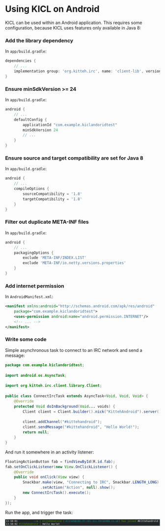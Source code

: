 Using KICL on Android
=====================

KICL can be used within an Android application. This requires some configuration, because KICL uses features only available in Java 8:

### Add the library dependency

In `app/build.gradle`:

```groovy
dependencies {
    // ...
    implementation group: 'org.kitteh.irc', name: 'client-lib', version: '5.1.0'
}
```

### Ensure minSdkVersion >= 24

In `app/build.gradle`:

```groovy
android {
    // ...
    defaultConfig {
        applicationId "com.example.kiclandoridtest"
        minSdkVersion 24
        // ...
    }
}
```

### Ensure source and target compatibility are set for Java 8

In `app/build.gradle`:

```groovy
android {
    // ...
    compileOptions {
        sourceCompatibility = '1.8'
        targetCompatibility = '1.8'
    }
}
```

### Filter out duplicate META-INF files

In `app/build.gradle`:

```groovy
android {
    // ...
    packagingOptions {
        exclude 'META-INF/INDEX.LIST'
        exclude 'META-INF/io.netty.versions.properties'
    }
}
```

### Add internet permission

In `AndroidManifest.xml`:

```xml
<manifest xmlns:android="http://schemas.android.com/apk/res/android"
    package="com.example.kiclandoridtest">
    <uses-permission android:name="android.permission.INTERNET"/>
    <!-- ... -->
</manifest>
```

### Write some code

Simple asynchronous task to connect to an IRC network and send a message:

```java
package com.example.kiclandoridtest;

import android.os.AsyncTask;

import org.kitteh.irc.client.library.Client;

public class ConnectIrcTask extends AsyncTask<Void, Void, Void> {
    @Override
    protected Void doInBackground(Void... voids) {
        Client client = Client.builder().nick("KittehAndroid").server().host("irc.esper.net").then().buildAndConnect();

        client.addChannel("#kittehandroid");
        client.sendMessage("#kittehandroid", "Hello World!");
        return null;
    }
}
```


And run it somewhere in an activity listener:

```java
FloatingActionButton fab = findViewById(R.id.fab);
fab.setOnClickListener(new View.OnClickListener() {
    @Override
    public void onClick(View view) {
        Snackbar.make(view, "Connecting to IRC", Snackbar.LENGTH_LONG)
                .setAction("Action", null).show();
        new ConnectIrcTask().execute();
    }
});
```

Run the app, and trigger the task:

![IRC screenshot showing successful connection and message](android_screenshot.png)
